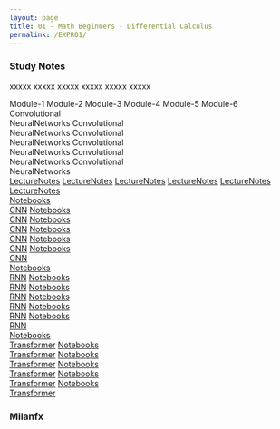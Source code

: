 ```yaml
---
layout: page
title: 01 - Math Beginners - Differential Calculus
permalink: /EXPR01/
---
```


<h3>Study Notes</h3>

xxxxx xxxxx xxxxx xxxxx xxxxx xxxxx

<div>
  <span class="modu">Module-1</span>
  <span class="modu">Module-2</span>
  <span class="modu">Module-3</span>
  <span class="modu">Module-4</span>
  <span class="modu">Module-5</span>
  <span class="modu">Module-6</span>
</div>

<div>
  <span class="name">Convolutional<br>NeuralNetworks</span>
  <span class="name">Convolutional<br>NeuralNetworks</span>
  <span class="name">Convolutional<br>NeuralNetworks</span>
  <span class="name">Convolutional<br>NeuralNetworks</span>
  <span class="name">Convolutional<br>NeuralNetworks</span>
  <span class="name">Convolutional<br>NeuralNetworks</span>
</div>

<div>
  <a href="/03-MSDS-Courses/MSDS01/M1/" class="note">LectureNotes</a>
  <a href="/03-MSDS-Courses/MSDS01/M2/" class="note">LectureNotes</a>
  <a href="/03-MSDS-Courses/MSDS01/M3/" class="note">LectureNotes</a>
  <a href="/03-MSDS-Courses/MSDS01/M4/" class="note">LectureNotes</a>
  <a href="/03-MSDS-Courses/MSDS01/M5/" class="note">LectureNotes</a>
  <a href="/03-MSDS-Courses/MSDS01/M6/" class="note">LectureNotes</a>
</div>

<div>
  <a href="/03-MSDS-Courses/MSDS01/M1/" class="work">Notebooks<br>CNN</a>
  <a href="/03-MSDS-Courses/MSDS01/M1/" class="work">Notebooks<br>CNN</a>
  <a href="/03-MSDS-Courses/MSDS01/M2/" class="work">Notebooks<br>CNN</a>
  <a href="/03-MSDS-Courses/MSDS01/M2/" class="work">Notebooks<br>CNN</a>
  <a href="/03-MSDS-Courses/MSDS01/M2/" class="work">Notebooks<br>CNN</a>
  <a href="/03-MSDS-Courses/MSDS01/M1/" class="work">Notebooks<br>CNN</a>
</div>

<div>
  <a href="/03-MSDS-Courses/MSDS01/M1/" class="prac">Notebooks<br>RNN</a>
  <a href="/03-MSDS-Courses/MSDS01/M1/" class="prac">Notebooks<br>RNN</a>
  <a href="/03-MSDS-Courses/MSDS01/M2/" class="prac">Notebooks<br>RNN</a>
  <a href="/03-MSDS-Courses/MSDS01/M2/" class="prac">Notebooks<br>RNN</a>
  <a href="/03-MSDS-Courses/MSDS01/M2/" class="prac">Notebooks<br>RNN</a>
  <a href="/03-MSDS-Courses/MSDS01/M1/" class="prac">Notebooks<br>RNN</a>
</div>

<div>
  <a href="/03-MSDS-Courses/MSDS01/M1/" class="prac">Notebooks<br>Transformer</a>
  <a href="/03-MSDS-Courses/MSDS01/M1/" class="prac">Notebooks<br>Transformer</a>
  <a href="/03-MSDS-Courses/MSDS01/M2/" class="prac">Notebooks<br>Transformer</a>
  <a href="/03-MSDS-Courses/MSDS01/M2/" class="prac">Notebooks<br>Transformer</a>
  <a href="/03-MSDS-Courses/MSDS01/M2/" class="prac">Notebooks<br>Transformer</a>
  <a href="/03-MSDS-Courses/MSDS01/M1/" class="prac">Notebooks<br>Transformer</a>
</div>

<h3>Milanfx</h3>